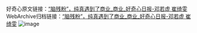 好奇心原文链接：[“脑残粉”，纯真遇到了商业_商业_好奇心日报-邓若虚 崔绮雯](https://www.qdaily.com/articles/2572.html)
WebArchive归档链接：[“脑残粉”，纯真遇到了商业_商业_好奇心日报-邓若虚 崔绮雯](http://web.archive.org/web/20190623151207/https://www.qdaily.com/articles/2572.html)
![image](http://ww3.sinaimg.cn/large/007d5XDply1g3v6d08lmej30u06x7e82)